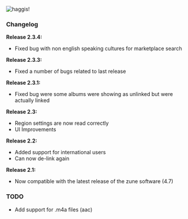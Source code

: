 ![haggis!](https://github.com/leetreveil/Zune-Social-Tagger/raw/master/docs/zunesoc2.3.PNG)


### Changelog

__Release 2.3.4:__

* Fixed bug with non english speaking cultures for marketplace search

__Release 2.3.3:__

* Fixed a number of bugs related to last release

__Release 2.3.1:__

* Fixed bug were some albums were showing as unlinked but were actually linked

__Release 2.3:__

* Region settings are now read correctly
* UI Improvements

__Release 2.2:__

* Added support for international users
* Can now de-link again

__Release 2.1:__

* Now compatible with the latest release of the zune software (4.7)

### TODO

* Add support for .m4a files (aac)